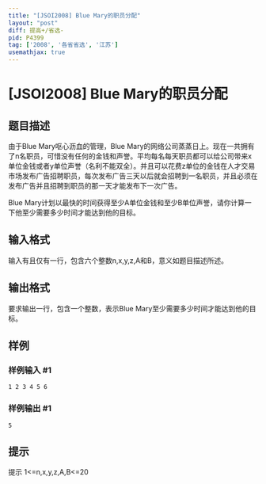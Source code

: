 ```yaml
---
title: "[JSOI2008] Blue Mary的职员分配"
layout: "post"
diff: 提高+/省选-
pid: P4399
tag: ['2008', '各省省选', '江苏']
usemathjax: true
---
```


# [JSOI2008] Blue Mary的职员分配
## 题目描述

由于Blue Mary呕心沥血的管理，Blue Mary的网络公司蒸蒸日上。现在一共拥有了n名职员，可惜没有任何的金钱和声誉。平均每名每天职员都可以给公司带来x单位金钱或者y单位声誉（名利不能双全）。并且可以花费z单位的金钱在人才交易市场发布广告招聘职员，每次发布广告三天以后就会招聘到一名职员，并且必须在发布广告并且招聘到职员的那一天才能发布下一次广告。 

Blue Mary计划以最快的时间获得至少A单位金钱和至少B单位声誉，请你计算一下他至少需要多少时间才能达到他的目标。
## 输入格式

输入有且仅有一行，包含六个整数n,x,y,z,A和B，意义如题目描述所述。
## 输出格式

要求输出一行，包含一个整数，表示Blue Mary至少需要多少时间才能达到他的目标。 



## 样例

### 样例输入 #1
```
1 2 3 4 5 6
```
### 样例输出 #1
```
5
```
## 提示

提示
1<=n,x,y,z,A,B<=20 
